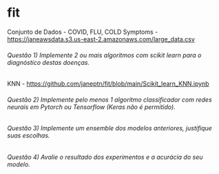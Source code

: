 # fit

Conjunto de Dados - COVID, FLU, COLD Symptoms - https://janeawsdata.s3.us-east-2.amazonaws.com/large_data.csv

###### Questão 1) Implemente 2 ou mais algoritmos com scikit learn para o diagnóstico destas doenças. 

KNN - https://github.com/janeptn/fit/blob/main/Scikit_learn_KNN.ipynb

###### Questão 2) Implemente pelo menos 1 algoritmo classificador com redes neurais em Pytorch ou Tensorflow (Keras não é permitido).

###### Questão 3) Implemente um ensemble dos modelos anteriores, justifique suas escolhas.

###### Questão 4) Avalie o resultado dos experimentos e a acurácia do seu modelo.
